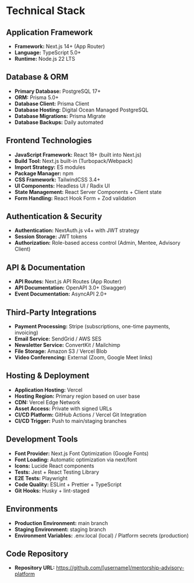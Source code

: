 # Technical Stack

## Application Framework
- **Framework:** Next.js 14+ (App Router)
- **Language:** TypeScript 5.0+
- **Runtime:** Node.js 22 LTS

## Database & ORM
- **Primary Database:** PostgreSQL 17+
- **ORM:** Prisma 5.0+
- **Database Client:** Prisma Client
- **Database Hosting:** Digital Ocean Managed PostgreSQL
- **Database Migrations:** Prisma Migrate
- **Database Backups:** Daily automated

## Frontend Technologies
- **JavaScript Framework:** React 18+ (built into Next.js)
- **Build Tool:** Next.js built-in (Turbopack/Webpack)
- **Import Strategy:** ES modules
- **Package Manager:** npm
- **CSS Framework:** TailwindCSS 3.4+
- **UI Components:** Headless UI / Radix UI
- **State Management:** React Server Components + Client state
- **Form Handling:** React Hook Form + Zod validation

## Authentication & Security
- **Authentication:** NextAuth.js v4+ with JWT strategy
- **Session Storage:** JWT tokens
- **Authorization:** Role-based access control (Admin, Mentee, Advisory Client)

## API & Documentation
- **API Routes:** Next.js API Routes (App Router)
- **API Documentation:** OpenAPI 3.0+ (Swagger)
- **Event Documentation:** AsyncAPI 2.0+

## Third-Party Integrations
- **Payment Processing:** Stripe (subscriptions, one-time payments, invoicing)
- **Email Service:** SendGrid / AWS SES
- **Newsletter Service:** ConvertKit / Mailchimp
- **File Storage:** Amazon S3 / Vercel Blob
- **Video Conferencing:** External (Zoom, Google Meet links)

## Hosting & Deployment
- **Application Hosting:** Vercel
- **Hosting Region:** Primary region based on user base
- **CDN:** Vercel Edge Network
- **Asset Access:** Private with signed URLs
- **CI/CD Platform:** GitHub Actions / Vercel Git Integration
- **CI/CD Trigger:** Push to main/staging branches

## Development Tools
- **Font Provider:** Next.js Font Optimization (Google Fonts)
- **Font Loading:** Automatic optimization via next/font
- **Icons:** Lucide React components
- **Tests:** Jest + React Testing Library
- **E2E Tests:** Playwright
- **Code Quality:** ESLint + Prettier + TypeScript
- **Git Hooks:** Husky + lint-staged

## Environments
- **Production Environment:** main branch
- **Staging Environment:** staging branch
- **Environment Variables:** .env.local (local) / Platform secrets (production)

## Code Repository
- **Repository URL:** https://github.com/[username]/mentorship-advisory-platform
